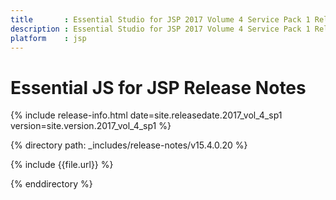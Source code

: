 ```yaml
---
title 		: Essential Studio for JSP 2017 Volume 4 Service Pack 1 Release Notes
description : Essential Studio for JSP 2017 Volume 4 Service Pack 1 Release Notes
platform    : jsp
---
```


# Essential JS for JSP Release Notes  

{% include release-info.html date=site.releasedate.2017_vol_4_sp1 version=site.version.2017_vol_4_sp1 %} 

{% directory path: _includes/release-notes/v15.4.0.20 %}

{% include {{file.url}} %}

{% enddirectory %}